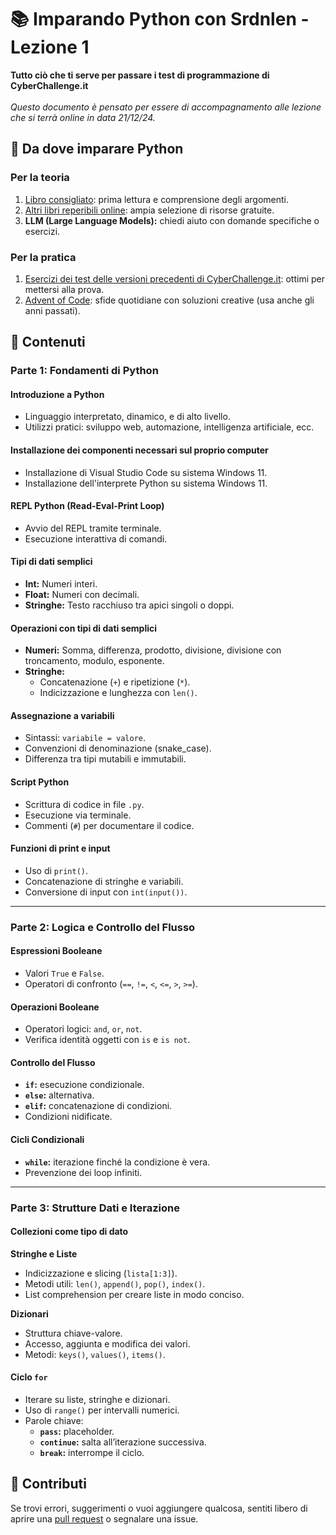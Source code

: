 # 📚 Imparando Python con Srdnlen - Lezione 1
**Tutto ciò che ti serve per passare i test di programmazione di CyberChallenge.it**
<br>
<br>
*Questo documento è pensato per essere di accompagnamento alle lezione che si terrà online in data 21/12/24.*  

## 📖 **Da dove imparare Python**

### **Per la teoria**
1. [Libro consigliato](http://do1.dr-chuck.com/pythonlearn/IT_it/pythonlearn.pdf): prima lettura e comprensione degli argomenti.
2. [Altri libri reperibili online](https://github.com/EbookFoundation/free-programming-books/blob/main/books/free-programming-books-it.md#python): ampia selezione di risorse gratuite.
3. **LLM (Large Language Models):** chiedi aiuto con domande specifiche o esercizi.

### **Per la pratica**
1. [Esercizi dei test delle versioni precedenti di CyberChallenge.it](https://cyberchallenge.it/training): ottimi per mettersi alla prova.
2. [Advent of Code](https://adventofcode.com/): sfide quotidiane con soluzioni creative (usa anche gli anni passati).

## **🔗 Contenuti**

### **Parte 1: Fondamenti di Python**

#### Introduzione a Python
- Linguaggio interpretato, dinamico, e di alto livello.
- Utilizzi pratici: sviluppo web, automazione, intelligenza artificiale, ecc.

#### Installazione dei componenti necessari sul proprio computer
- Installazione di Visual Studio Code su sistema Windows 11. 
- Installazione dell'interprete Python su sistema Windows 11. 

#### REPL Python (Read-Eval-Print Loop)
- Avvio del REPL tramite terminale.
- Esecuzione interattiva di comandi.

#### Tipi di dati semplici
- **Int:** Numeri interi.
- **Float:** Numeri con decimali.
- **Stringhe:** Testo racchiuso tra apici singoli o doppi.

#### Operazioni con tipi di dati semplici
- **Numeri:** Somma, differenza, prodotto, divisione, divisione con troncamento, modulo, esponente.
- **Stringhe:**
  - Concatenazione (`+`) e ripetizione (`*`).
  - Indicizzazione e lunghezza con `len()`.

#### Assegnazione a variabili
- Sintassi: `variabile = valore`.
- Convenzioni di denominazione (snake_case).
- Differenza tra tipi mutabili e immutabili.

#### Script Python
- Scrittura di codice in file `.py`.
- Esecuzione via terminale.
- Commenti (`#`) per documentare il codice.

#### Funzioni di print e input
- Uso di `print()`.
- Concatenazione di stringhe e variabili.
- Conversione di input con `int(input())`.

---

### **Parte 2: Logica e Controllo del Flusso**

#### Espressioni Booleane
- Valori `True` e `False`.
- Operatori di confronto (`==`, `!=`, `<`, `<=`, `>`, `>=`).

#### Operazioni Booleane
- Operatori logici: `and`, `or`, `not`.
- Verifica identità oggetti con `is` e `is not`.

#### Controllo del Flusso
- **`if`:** esecuzione condizionale.
- **`else`:** alternativa.
- **`elif`:** concatenazione di condizioni.
- Condizioni nidificate.

#### Cicli Condizionali
- **`while`:** iterazione finché la condizione è vera.
- Prevenzione dei loop infiniti.

---

### **Parte 3: Strutture Dati e Iterazione**

#### Collezioni come tipo di dato

**Stringhe e Liste**
- Indicizzazione e slicing (`lista[1:3]`).
- Metodi utili: `len()`, `append()`, `pop()`, `index()`.
- List comprehension per creare liste in modo conciso.

**Dizionari**
- Struttura chiave-valore.
- Accesso, aggiunta e modifica dei valori.
- Metodi: `keys()`, `values()`, `items()`.

#### Ciclo `for`
- Iterare su liste, stringhe e dizionari.
- Uso di `range()` per intervalli numerici.
- Parole chiave:
  - **`pass`:** placeholder.
  - **`continue`:** salta all’iterazione successiva.
  - **`break`:** interrompe il ciclo.

## 📌 **Contributi**

Se trovi errori, suggerimenti o vuoi aggiungere qualcosa, sentiti libero di aprire una [pull request](https://github.com) o segnalare una issue.

